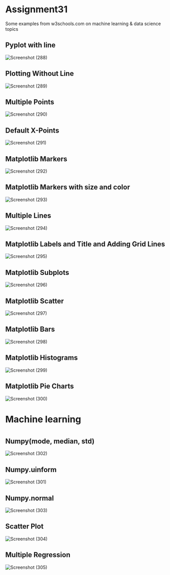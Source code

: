 # Assignment31
Some examples from w3schools.com on machine learning & data science topics
## Pyplot with line
![Screenshot (288)](https://user-images.githubusercontent.com/91725214/149376610-56c1fb01-dd50-4223-b970-240fdc6b919d.png)
## Plotting Without Line
![Screenshot (289)](https://user-images.githubusercontent.com/91725214/149378075-f0574a7c-bbba-4ca4-b9b1-0e115d40942d.png)
## Multiple Points
![Screenshot (290)](https://user-images.githubusercontent.com/91725214/149379501-267519c5-762a-45b8-bf7c-3497afcd0ad0.png)
## Default X-Points
![Screenshot (291)](https://user-images.githubusercontent.com/91725214/149379637-61cff036-aa1b-41f9-ab8a-b951504f9cc8.png)
## Matplotlib Markers
![Screenshot (292)](https://user-images.githubusercontent.com/91725214/149379726-eab5b1cd-199f-46cc-9aa3-390c97faf77a.png)
## Matplotlib Markers with size and color
![Screenshot (293)](https://user-images.githubusercontent.com/91725214/149379883-33aff3d4-b5b1-44a3-af51-01ad8c9b6c62.png)
## Multiple Lines
![Screenshot (294)](https://user-images.githubusercontent.com/91725214/149379905-73b2a980-64e4-4e81-9bc7-95997637af5d.png)
## Matplotlib Labels and Title and Adding Grid Lines
![Screenshot (295)](https://user-images.githubusercontent.com/91725214/149380058-ecac365f-1761-4174-9458-87ea318c1270.png)
## Matplotlib Subplots
![Screenshot (296)](https://user-images.githubusercontent.com/91725214/149380376-632e5b4d-7930-434f-986c-a644e7e5a2ae.png)
## Matplotlib Scatter
![Screenshot (297)](https://user-images.githubusercontent.com/91725214/149380466-029cd098-ea25-4382-b520-b06ba2ced5c8.png)
## Matplotlib Bars
![Screenshot (298)](https://user-images.githubusercontent.com/91725214/149380510-7cff1334-6b7e-4f79-90dc-6b9bd50f8b86.png)
## Matplotlib Histograms
![Screenshot (299)](https://user-images.githubusercontent.com/91725214/149380553-d412b159-44d8-48ff-8b75-43f1f2bb1bea.png)
## Matplotlib Pie Charts
![Screenshot (300)](https://user-images.githubusercontent.com/91725214/149380610-ae6b4979-b82c-407a-aefe-9325106ec12a.png)
#
# Machine learning
#
## Numpy(mode, median, std)
![Screenshot (302)](https://user-images.githubusercontent.com/91725214/149382242-7cdf1d26-cde6-4248-9ca7-91e23f8e1975.png)
## Numpy.uinform
![Screenshot (301)](https://user-images.githubusercontent.com/91725214/149382357-5f90c9ee-e59a-47f9-bca8-9d2a15ce5aad.png)
## Numpy.normal 
![Screenshot (303)](https://user-images.githubusercontent.com/91725214/149382393-a53137bb-c0e8-4891-8f2b-83fa93daef7c.png)
## Scatter Plot
![Screenshot (304)](https://user-images.githubusercontent.com/91725214/149382589-4adf102d-e9a9-44b2-9717-f833ee1925fa.png)
## Multiple Regression
![Screenshot (305)](https://user-images.githubusercontent.com/91725214/149382668-7eb50e2c-df2b-49e2-9ef0-5857163fc004.png)


